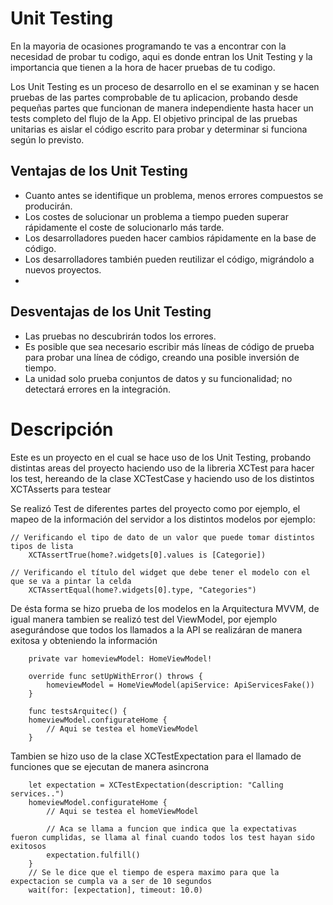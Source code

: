 # Unit Testing
En la mayoria de ocasiones programando te vas a encontrar con la necesidad de probar tu codigo, aqui es donde entran los Unit Testing y la importancia que tienen a la hora de hacer pruebas de tu codigo.

Los Unit Testing es un proceso de desarrollo en el se examinan y se hacen pruebas de las partes comprobable de tu aplicacion, probando desde pequeñas partes que funcionan de manera independiente hasta hacer un tests completo del flujo de la App. El objetivo principal de las pruebas unitarias es aislar el código escrito para probar y determinar si funciona según lo previsto.

## Ventajas de los Unit Testing

- Cuanto antes se identifique un problema, menos errores compuestos se producirán.
- Los costes de solucionar un problema a tiempo pueden superar rápidamente el coste de solucionarlo más tarde.
- Los desarrolladores pueden hacer cambios rápidamente en la base de código.
- Los desarrolladores también pueden reutilizar el código, migrándolo a nuevos proyectos.
- 

## Desventajas de los Unit Testing
- Las pruebas no descubrirán todos los errores.
- Es posible que sea necesario escribir más líneas de código de prueba para probar una línea de código, creando una posible inversión de tiempo.
- La unidad solo prueba conjuntos de datos y su funcionalidad; no detectará errores en la integración.


# Descripción
</div>

Este es un proyecto en el cual se hace uso de los Unit Testing, probando distintas areas del proyecto haciendo uso de la libreria XCTest para hacer los test, hereando de la clase XCTestCase y haciendo uso de los distintos XCTAsserts para testear

Se realizó Test de diferentes partes del proyecto como por ejemplo, el mapeo de la información del servidor a los distintos modelos por ejemplo:

~~~
// Verificando el tipo de dato de un valor que puede tomar distintos tipos de lista
    XCTAssertTrue(home?.widgets[0].values is [Categorie])

// Verificando el título del widget que debe tener el modelo con el que se va a pintar la celda
    XCTAssertEqual(home?.widgets[0].type, "Categories")
~~~

De ésta forma se hizo prueba de los modelos en la Arquitectura MVVM, de igual manera tambien se realizó test del ViewModel, por ejemplo asegurándose que todos los llamados a la API se realizáran de manera exitosa y obteniendo la información

~~~
    private var homeviewModel: HomeViewModel!
    
    override func setUpWithError() throws {
        homeviewModel = HomeViewModel(apiService: ApiServicesFake())
    }

    func testsArquitec() {
    homeviewModel.configurateHome {
        // Aqui se testea el homeViewModel
    }
~~~

Tambien se hizo uso de la clase XCTestExpectation para el llamado de funciones que se ejecutan de manera asincrona

~~~
    let expectation = XCTestExpectation(description: "Calling services..")
    homeviewModel.configurateHome {
        // Aqui se testea el homeViewModel
        
        // Aca se llama a funcion que indica que la expectativas fueron cumplidas, se llama al final cuando todos los test hayan sido exitosos
        expectation.fulfill()
    }
    // Se le dice que el tiempo de espera maximo para que la expectacion se cumpla va a ser de 10 segundos
    wait(for: [expectation], timeout: 10.0)
~~~
